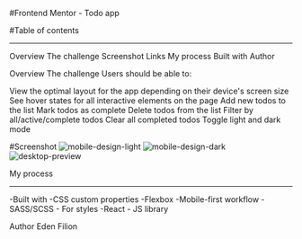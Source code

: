 #Frontend Mentor - Todo app 


#Table of contents
________________________________________________________________________________
Overview
The challenge
Screenshot
Links
My process
Built with
Author

Overview
The challenge
Users should be able to:

View the optimal layout for the app depending on their device's screen size
See hover states for all interactive elements on the page
Add new todos to the list
Mark todos as complete
Delete todos from the list
Filter by all/active/complete todos
Clear all completed todos
Toggle light and dark mode


#Screenshot
![mobile-design-light](https://github.com/edenfilion/my-app/assets/112727028/e6ce1c4f-fab6-4679-a227-d7495ecf180e)
![mobile-design-dark](https://github.com/edenfilion/my-app/assets/112727028/c799cea6-18cc-48b8-9bb4-cbee8bc0aec8)
![desktop-preview](https://github.com/edenfilion/my-app/assets/112727028/d588f87a-41ce-47a9-94df-6a14a5b1b41b)

My process
__________________________________________________________________________________________________________________
-Built with
-CSS custom properties
-Flexbox
-Mobile-first workflow
-SASS/SCSS - For styles
-React - JS library

Author
Eden Filion
